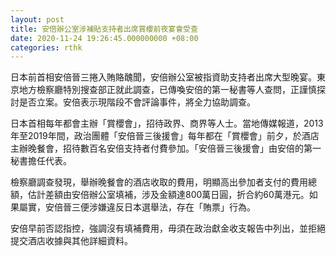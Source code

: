 ```yaml
---
layout: post
title: 安倍辦公室涉補貼支持者出席賞櫻前夜宴會受查
date: 2020-11-24 19:26:45.000000000 +08:00
categories: rthk
---
```


日本前首相安倍晉三捲入賄賂醜聞，安倍辦公室被指資助支持者出席大型晚宴。東京地方檢察廳特別搜查部正就此調查，已傳喚安倍的第一秘書等人查問，正謹慎探討是否立案。安倍表示現階段不會評論事件，將全力協助調查。

日本首相每年都會主辦「賞櫻會」，招待政界、商界等人士。當地傳媒報道，2013年至2019年間，政治團體「安倍晉三後援會」每年都在「賞櫻會」前夕，於酒店主辦晚餐會，招待數百名安倍支持者付費參加。「安倍晉三後援會」由安倍的第一秘書擔任代表。

檢察廳調查發現，舉辦晚餐會的酒店收取的費用，明顯高出參加者支付的費用總額，估計差額由安倍辦公室填補，涉及金額達800萬日圓，折合約60萬港元。如果屬實，安倍晉三便涉嫌違反日本選舉法，存在「賄票」行為。

安倍早前否認指控，強調沒有填補費用，毋須在政治獻金收支報告中列出，並拒絕提交酒店收據與其他詳細資料。
